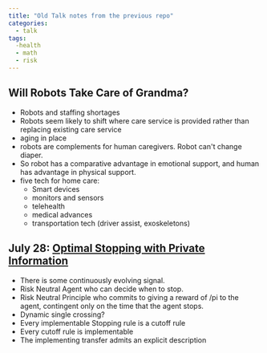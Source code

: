 ```yaml
---
title: "Old Talk notes from the previous repo"
categories:
  - talk
tags:
  -health
  - math
  - risk
---
```


## Will Robots Take Care of Grandma?

* Robots and staffing shortages
* Robots seem likely to shift where care service is provided rather than replacing existing care service 
* aging in place
* robots are complements for human caregivers. Robot can't change diaper.
* So robot has a comparative advantage in emotional support, and human has advantage in physical support.
* five tech for home care:
  * Smart devices
  * monitors and sensors
  * telehealth
  * medical advances
  * transportation tech (driver assist, exoskeletons)

## July 28: [Optimal Stopping with Private Information](https://www.philippstrack.com/files/OptimalStoppingWithPrivateInformation1120.pdf)

* There is some continuously evolving signal.
* Risk Neutral Agent who can decide when to stop.
* Risk Neutral Principle who commits to giving a reward of /pi to the agent, contingent only on the time that the agent stops.
* Dynamic single crossing?
* Every implementable Stopping rule is a cutoff rule
* Every cutoff rule is implementable
* The implementing transfer admits an explicit description